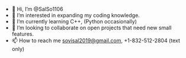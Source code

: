 - 👋 Hi, I’m @SalSo1106
- 👀 I’m interested in expanding my coding knowledge.
- 🌱 I’m currently learning C++, (Python occasionally)
- 💞️ I’m looking to collaborate on open projects that need new small features.
- 📫 How to reach me sovisal2019@gmail.com, +1-832-512-2804 (text only)

<!---
SalSo1106/SalSo1106 is a ✨ special ✨ repository because its `README.md` (this file) appears on your GitHub profile.
You can click the Preview link to take a look at your changes.
--->

